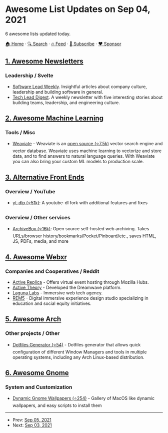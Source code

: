 # Awesome List Updates on Sep 04, 2021

6 awesome lists updated today.

[🏠 Home](/README.md) · [🔍 Search](https://www.trackawesomelist.com/search/) · [🔥 Feed](https://www.trackawesomelist.com/rss.xml) · [📮 Subscribe](https://trackawesomelist.us17.list-manage.com/subscribe?u=d2f0117aa829c83a63ec63c2f&id=36a103854c) · [❤️  Sponsor](https://github.com/sponsors/theowenyoung)



## [1. Awesome Newsletters](/content/zudochkin/awesome-newsletters/README.md)

### Leadership / Svelte

*   [Software Lead Weekly](https://softwareleadweekly.com/). Insightful articles about company culture, leadership and building software in general.
*   [Tech Lead Digest](https://techleaddigest.net/). A weekly newsletter with five interesting stories about building teams, leadership, and engineering culture.

## [2. Awesome Machine Learning](/content/josephmisiti/awesome-machine-learning/README.md)

### Tools / Misc

*   [Weaviate](https://www.semi.technology/developers/weaviate/current/) – Weaviate is an [open source (⭐7.5k)](https://github.com/semi-technologies/weaviate) vector search engine and vector database. Weaviate uses machine learning to vectorize and store data, and to find answers to natural language queries. With Weaviate you can also bring your custom ML models to production scale.

## [3. Alternative Front Ends](/content/mendel5/alternative-front-ends/README.md)

### Overview / YouTube

*   [yt-dlp (⭐51k)](https://github.com/yt-dlp/yt-dlp): A youtube-dl fork with additional features and fixes

### Overview / Other services

*   [ArchiveBox (⭐16k)](https://github.com/ArchiveBox/ArchiveBox): Open source self-hosted web archiving. Takes URLs/browser history/bookmarks/Pocket/Pinboard/etc., saves HTML, JS, PDFs, media, and more

## [4. Awesome Webxr](/content/msub2/awesome-webxr/README.md)

### Companies and Cooperatives / Reddit

*   [Active Replica](https://www.activereplica.com/) - Offers virtual event hosting through Mozilla Hubs.
*   [Active Theory](https://activetheory.net/) - Developed the Dreamwave platform.
*   [Laguna Labs](https://lagunalabs.io/) - Immersive web tech agency.
*   [REM5](https://www.rem5forgood.com/) - Digital immersive experience design studio specializing in education and social equity initiatives.

## [5. Awesome Arch](/content/PandaFoss/Awesome-Arch/README.md)

### Other projects / Other

*   [Dotfiles Generator (⭐54)](https://github.com/ulises-jeremias/dotfiles) - Dotfiles generator that allows quick configuration of different Window Managers and tools in multiple operating systems, including any Arch Linux-based distribution.

## [6. Awesome Gnome](/content/Kazhnuz/awesome-gnome/README.md)

### System and Customization

*   [Dynamic Gnome Wallpapers (⭐254)](https://github.com/manishprivet/dynamic-gnome-wallpapers) - Gallery of MacOS like dynamic wallpapers, and easy scripts to install them

---

- Prev: [Sep 05, 2021](/content/2021/09/05/README.md)
- Next: [Sep 03, 2021](/content/2021/09/03/README.md)